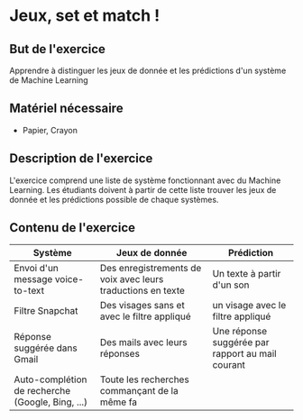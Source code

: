 # Jeux, set et match !

## But de l'exercice

Apprendre à distinguer les jeux de donnée et les prédictions d'un système de Machine Learning

## Matériel nécessaire

-   Papier, Crayon

## Description de l'exercice

L'exercice comprend une liste de système fonctionnant avec du Machine Learning. Les étudiants doivent à partir de cette liste trouver les jeux de donnée et les prédictions possible de chaque systèmes.

## Contenu de l'exercice

| Système | Jeux de donnée | Prédiction |
| ------- | -------------- | ---------- |
| Envoi d'un message voice-to-text | Des enregistrements de voix avec leurs traductions en texte | Un texte à partir d'un son |
| Filtre Snapchat | Des visages sans et avec le filtre appliqué | un visage avec le filtre appliqué |
| Réponse suggérée dans Gmail | Des mails avec leurs réponses | Une réponse suggérée par rapport au mail courant |
| Auto-complétion de recherche (Google, Bing, ...) | Toute les recherches commançant de la même fa


<!--stackedit_data:
eyJoaXN0b3J5IjpbLTE1MTc2MTczMzUsLTE5OTgxNTIxMDddfQ
==
-->